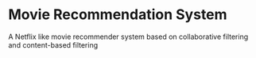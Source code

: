# Movie Recommendation System
A Netflix like movie recommender system based on collaborative filtering and content-based filtering
